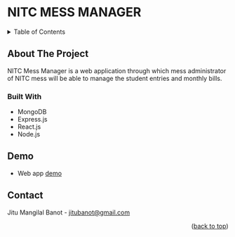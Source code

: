 # NITC MESS MANAGER
<div id="top"></div>



<!-- TABLE OF CONTENTS -->
<details>
  <summary>Table of Contents</summary>
  <ol>
    <li>
      <a href="#about-the-project">About The Project</a>
      <ul>
        <li><a href="#built-with">Built With</a></li>
      </ul>
    </li>
    <li>
      <a href="#demo">Demo</a>
    </li>
    <li><a href="#contact">Contact</a></li>
  </ol>
</details>



<!-- ABOUT THE PROJECT -->
## About The Project

<!-- [![Product Name Screen Shot][product-screenshot]](https://example.com) -->

NITC Mess Manager is a web application through which mess administrator of NITC mess will be able to manage the student entries and monthly bills.




### Built With

* MongoDB
* Express.js
* React.js
* Node.js




<!-- GETTING STARTED -->
## Demo
- Web app [demo](https://ecstatic-perlman-7b46c0.netlify.app/)


<!-- CONTACT -->
## Contact

Jitu Mangilal Banot - jitubanot@gmail.com

<p align="right">(<a href="#top">back to top</a>)</p>
